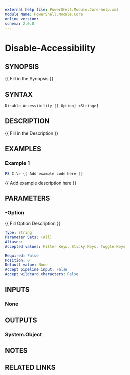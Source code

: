 ```yaml
---
external help file: PowerShell.Module.Core-help.xml
Module Name: PowerShell.Module.Core
online version:
schema: 2.0.0
---
```


# Disable-Accessibility

## SYNOPSIS
{{ Fill in the Synopsis }}

## SYNTAX

```
Disable-Accessibility [[-Option] <String>]
```

## DESCRIPTION
{{ Fill in the Description }}

## EXAMPLES

### Example 1
```powershell
PS C:\> {{ Add example code here }}
```

{{ Add example description here }}

## PARAMETERS

### -Option
{{ Fill Option Description }}

```yaml
Type: String
Parameter Sets: (All)
Aliases:
Accepted values: Filter Keys, Sticky Keys, Toggle Keys

Required: False
Position: 0
Default value: None
Accept pipeline input: False
Accept wildcard characters: False
```

## INPUTS

### None

## OUTPUTS

### System.Object
## NOTES

## RELATED LINKS
